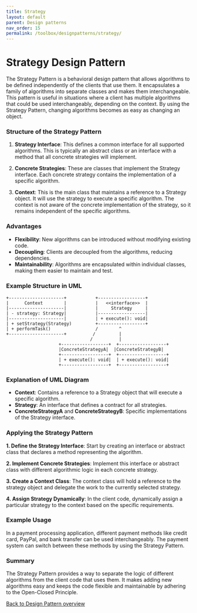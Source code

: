 ```yaml
---
title: Strategy
layout: default
parent: Design patterns
nav_order: 15
permalink: /toolbox/designpatterns/strategy/
---
```


# Strategy Design Pattern

The Strategy Pattern is a behavioral design pattern that allows algorithms to be defined independently of the clients that use them. It encapsulates a family of algorithms into separate classes and makes them interchangeable. This pattern is useful in situations where a client has multiple algorithms that could be used interchangeably, depending on the context. By using the Strategy Pattern, changing algorithms becomes as easy as changing an object.

### Structure of the Strategy Pattern

1. **Strategy Interface**: This defines a common interface for all supported algorithms. This is typically an abstract class or an interface with a method that all concrete strategies will implement.

2. **Concrete Strategies**: These are classes that implement the Strategy interface. Each concrete strategy contains the implementation of a specific algorithm.

3. **Context**: This is the main class that maintains a reference to a Strategy object. It will use the strategy to execute a specific algorithm. The context is not aware of the concrete implementation of the strategy, so it remains independent of the specific algorithms.

### Advantages

- **Flexibility**: New algorithms can be introduced without modifying existing code.
- **Decoupling**: Clients are decoupled from the algorithms, reducing dependencies.
- **Maintainability**: Algorithms are encapsulated within individual classes, making them easier to maintain and test.

### Example Structure in UML

```
+---------------------+           +------------------+
|      Context        |           |   <<interface>>  |
|---------------------|           |     Strategy     |
| - strategy: Strategy|           |------------------|
|---------------------|           | + execute(): void|
| + setStrategy(Strategy)         +------------------+
| + performTask()                 /        ^
+---------------------+          /         |
                                /          |
                    +------------------+  +------------------+
                    |ConcreteStrategyA|  |ConcreteStrategyB|
                    +------------------+  +------------------+
                    | + execute(): void|  | + execute(): void|
                    +------------------+  +------------------+
```

### Explanation of UML Diagram

- **Context**: Contains a reference to a Strategy object that will execute a specific algorithm.
- **Strategy**: An interface that defines a contract for all strategies.
- **ConcreteStrategyA** and **ConcreteStrategyB**: Specific implementations of the Strategy interface.

### Applying the Strategy Pattern

**1. Define the Strategy Interface**: Start by creating an interface or abstract class that declares a method representing the algorithm.

**2. Implement Concrete Strategies**: Implement this interface or abstract class with different algorithmic logic in each concrete strategy.

**3. Create a Context Class**: The context class will hold a reference to the strategy object and delegate the work to the currently selected strategy.

**4. Assign Strategy Dynamically**: In the client code, dynamically assign a particular strategy to the context based on the specific requirements.

### Example Usage

In a payment processing application, different payment methods like credit card, PayPal, and bank transfer can be used interchangeably. The payment system can switch between these methods by using the Strategy Pattern.

### Summary

The Strategy Pattern provides a way to separate the logic of different algorithms from the client code that uses them. It makes adding new algorithms easy and keeps the code flexible and maintainable by adhering to the Open-Closed Principle.

[Back to Design Pattern overview](./README.md)
